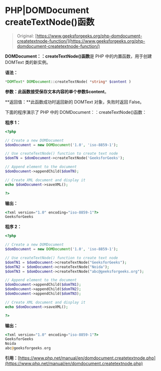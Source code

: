 # PHP|DOMDocument createTextNode()函数

> Original: [https://www.geeksforgeeks.org/php-domdocument-createtextnode-function/](https://www.geeksforgeeks.org/php-domdocument-createtextnode-function/)

**DOMDocument：：createTextNode()函数**是 PHP 中的内置函数，用于创建 DOMText 类的新实例。

**语法：**

```php
*DOMText* DOMDocument::createTextNode( *string* $content )
```

**参数：**此函数接受保存文本内容的单个参数**$content**。

**返回值：**此函数成功时返回新的 DOMText 对象，失败时返回 False。

下面的程序演示了 PHP 中的 DOMDocument：：createTextNode()函数：

**程序 1：**

```php
<?php

// Create a new DOMDocument
$domDocument = new DOMDocument('1.0', 'iso-8859-1');

// Use createTextNode() function to create text node
$domTN = $domDocument->createTextNode('GeeksforGeeks');

// Append element to the document
$domDocument->appendChild($domTN);

// Create XML document and display it
echo $domDocument->saveXML();

?>
```

**输出：**

```php
<?xml version="1.0" encoding="iso-8859-1"?>
GeeksforGeeks

```

**程序 2：**

```php
<?php

// Create a new DOMDocument
$domDocument = new DOMDocument('1.0', 'iso-8859-1');

// Use createTextNode() function to create text node
$domTN1 = $domDocument->createTextNode("GeeksforGeeks");
$domTN2 = $domDocument->createTextNode("Noida");
$domTN3 = $domDocument->createTextNode("abc@geeksforgeeks.org");

// Append element to the document
$domDocument->appendChild($domTN1);
$domDocument->appendChild($domTN2);
$domDocument->appendChild($domTN3);

// Create XML document and display it
echo $domDocument->saveXML();

?>
```

**输出：**

```php
<?xml version="1.0" encoding="iso-8859-1"?>
GeeksforGeeks
Noida
abc@geeksforgeeks.org

```

**引用：**[https://www.php.net/manual/en/domdocument.createtextnode.php](https://www.php.net/manual/en/domdocument.createtextnode.php)